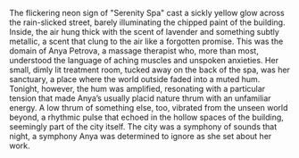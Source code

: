 The flickering neon sign of "Serenity Spa" cast a sickly yellow glow across the rain-slicked street, barely illuminating the chipped paint of the building.  Inside, the air hung thick with the scent of lavender and something subtly metallic, a scent that clung to the air like a forgotten promise.  This was the domain of  Anya Petrova, a massage therapist who, more than most, understood the language of aching muscles and unspoken anxieties.  Her small, dimly lit treatment room, tucked away on the back of the spa, was her sanctuary, a place where the world outside faded into a muted hum.  Tonight, however, the hum was amplified, resonating with a particular tension that made Anya’s usually placid nature thrum with an unfamiliar energy.  A low thrum of something else, too, vibrated from the unseen world beyond, a rhythmic pulse that echoed in the hollow spaces of the building, seemingly part of the city itself. The city was a symphony of sounds that night, a symphony Anya was determined to ignore as she set about her work.
